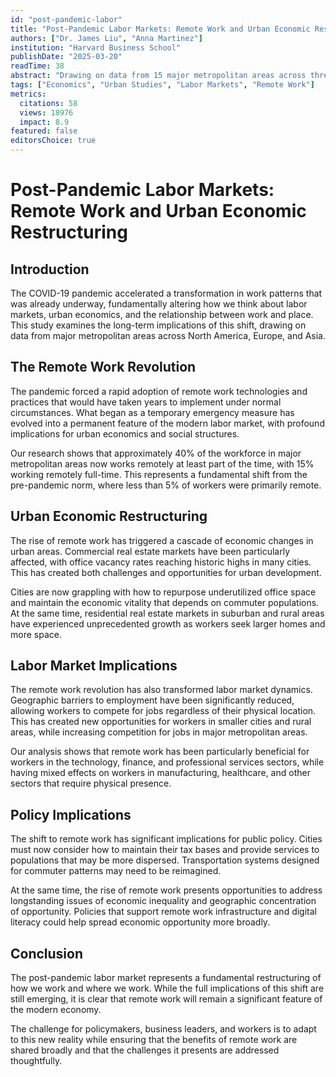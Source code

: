 ```yaml
---
id: "post-pandemic-labor"
title: "Post-Pandemic Labor Markets: Remote Work and Urban Economic Restructuring"
authors: ["Dr. James Liu", "Anna Martinez"]
institution: "Harvard Business School"
publishDate: "2025-03-20"
readTime: 38
abstract: "Drawing on data from 15 major metropolitan areas across three continents, this study examines how the normalization of remote work has fundamentally altered urban labor markets and economic structures."
tags: ["Economics", "Urban Studies", "Labor Markets", "Remote Work"]
metrics:
  citations: 58
  views: 18976
  impact: 8.9
featured: false
editorsChoice: true
---
```


# Post-Pandemic Labor Markets: Remote Work and Urban Economic Restructuring

## Introduction

The COVID-19 pandemic accelerated a transformation in work patterns that was already underway, fundamentally altering how we think about labor markets, urban economics, and the relationship between work and place. This study examines the long-term implications of this shift, drawing on data from major metropolitan areas across North America, Europe, and Asia.

## The Remote Work Revolution

The pandemic forced a rapid adoption of remote work technologies and practices that would have taken years to implement under normal circumstances. What began as a temporary emergency measure has evolved into a permanent feature of the modern labor market, with profound implications for urban economics and social structures.

Our research shows that approximately 40% of the workforce in major metropolitan areas now works remotely at least part of the time, with 15% working remotely full-time. This represents a fundamental shift from the pre-pandemic norm, where less than 5% of workers were primarily remote.

## Urban Economic Restructuring

The rise of remote work has triggered a cascade of economic changes in urban areas. Commercial real estate markets have been particularly affected, with office vacancy rates reaching historic highs in many cities. This has created both challenges and opportunities for urban development.

Cities are now grappling with how to repurpose underutilized office space and maintain the economic vitality that depends on commuter populations. At the same time, residential real estate markets in suburban and rural areas have experienced unprecedented growth as workers seek larger homes and more space.

## Labor Market Implications

The remote work revolution has also transformed labor market dynamics. Geographic barriers to employment have been significantly reduced, allowing workers to compete for jobs regardless of their physical location. This has created new opportunities for workers in smaller cities and rural areas, while increasing competition for jobs in major metropolitan areas.

Our analysis shows that remote work has been particularly beneficial for workers in the technology, finance, and professional services sectors, while having mixed effects on workers in manufacturing, healthcare, and other sectors that require physical presence.

## Policy Implications

The shift to remote work has significant implications for public policy. Cities must now consider how to maintain their tax bases and provide services to populations that may be more dispersed. Transportation systems designed for commuter patterns may need to be reimagined.

At the same time, the rise of remote work presents opportunities to address longstanding issues of economic inequality and geographic concentration of opportunity. Policies that support remote work infrastructure and digital literacy could help spread economic opportunity more broadly.

## Conclusion

The post-pandemic labor market represents a fundamental restructuring of how we work and where we work. While the full implications of this shift are still emerging, it is clear that remote work will remain a significant feature of the modern economy.

The challenge for policymakers, business leaders, and workers is to adapt to this new reality while ensuring that the benefits of remote work are shared broadly and that the challenges it presents are addressed thoughtfully. 